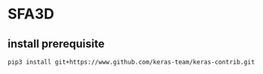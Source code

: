 # SFA3D

## install prerequisite

```shell
pip3 install git+https://www.github.com/keras-team/keras-contrib.git
```
